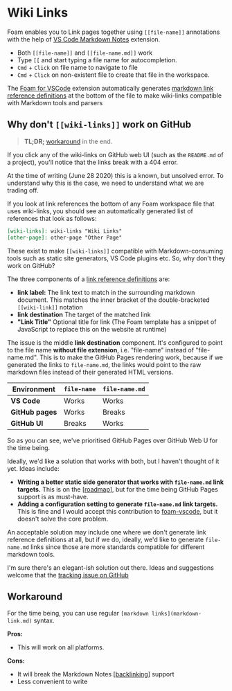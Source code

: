 # Wiki Links

Foam enables you to Link pages together using `[[file-name]]` annotations with the help of [VS Code Markdown Notes](https://marketplace.visualstudio.com/items?itemName=kortina.vscode-markdown-notes) extension.

- Both `[[file-name]]` and `[[file-name.md]]` work
- Type `[[` and start typing a file name for autocompletion.
- `Cmd` + `Click` on file name to navigate to file
- `Cmd` + `Click` on non-existent file to create that file in the workspace.

The [Foam for VSCode](https://marketplace.visualstudio.com/items?itemName=foam.foam-vscode) extension automatically generates [markdown link reference definitions](https://spec.commonmark.org/0.29/#link-reference-definitions) at the bottom of the file to make wiki-links compatible with Markdown tools and parsers

## Why don't `[[wiki-links]]` work on GitHub

> **TL;DR;** [workaround](#workaround) in the end.

If you click any of the wiki-links on GitHub web UI (such as the `README.md` of a project), you'll notice that the links break with a 404 error.

At the time of writing (June 28 2020) this is a known, but unsolved error. To understand why this is the case, we need to understand what we are trading off.

If you look at link references the bottom of any Foam workspace file that uses wiki-links, you should see an automatically generated list of references that look as follows:

```markdown
[wiki-links]: wiki-links "Wiki Links"
[other-page]: other-page "Other Page"
```

These exist to make `[[wiki-links]]` compatible with Markdown-consuming tools such as static site generators, VS Code plugins etc. So, why don't they work on GitHub?

The three components of a [link reference definitions](https://spec.commonmark.org/0.29/#link-reference-definitions) are:

- **link label:** The link text to match in the surrounding markdown document. This matches the inner bracket of the double-bracketed `[[wiki-link]]` notation
- **link destination** The target of the matched link
- **"Link Title"** Optional title for link (The Foam template has a snippet of JavaScript to replace this on the website at runtime)

The issue is the middle **link destination** component. It's configured to point to the file name **without file extension**, i.e. "file-name" instead of "file-name.md". This is to make the GitHub Pages rendering work, because if we generated the links to `file-name.md`, the links would point to the raw markdown files instead of their generated HTML versions.

| Environment      | `file-name` | `file-name.md` |
| ---------------- | ----------- | -------------- |
| **VS Code**      | Works       | Works          |
| **GitHub pages** | Works       | Breaks         |
| **GitHub UI**    | Breaks      | Works          |

So as you can see, we've prioritised GitHub Pages over GitHub Web U for the time being.

Ideally, we'd like a solution that works with both, but I haven't thought of it yet. Ideas include:

- **Writing a better static side generator that works with `file-name.md` link targets.** This is on the [[roadmap]], but for the time being GitHub Pages support is as must-have.
- **Adding a configuration setting to generate `file-name.md` link targets.** This is fine and I would accept this contribution to [foam-vscode](https://github.com/foambubble/foam-vscode), but it doesn't solve the core problem.

An acceptable solution may include one where we don't generate link reference definitions at all, but if we do, ideally, we'd like to generate `file-name.md` links since those are more standards compatible for different markdown tools.

I'm sure there's an elegant-ish solution out there. Ideas and suggestions welcome that the [tracking issue on GitHub](https://github.com/foambubble/foam/issues/16)

## Workaround

For the time being, you can use regular `[markdown links](markdown-link.md)` syntax.

**Pros:**

- This will work on all platforms.

**Cons:**

- It will break the Markdown Notes [[backlinking]] support
- Less convenient to write

[//begin]: # "Autogenerated link references for markdown compatibility"
[wiki-links]: wiki-links "Wiki Links"
[roadmap]: roadmap "Roadmap"
[backlinking]: backlinking "Backlinking"
[//end]: # "Autogenerated link references"
